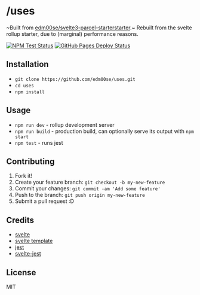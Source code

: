 # /uses

~Built from [edm00se/svelte3-parcel-starterstarter](https://github.com/edm00se/svelte3-parcel-starter).~ Rebuilt from the svelte rollup starter, due to (marginal) performance reasons.

[![NPM Test Status](https://github.com/edm00se/uses/workflows/Node.js%20Testing/badge.svg)](https://github.com/edm00se/uses/actions?workflow=Node.js+Testing) [![GitHub Pages Deploy Status](https://github.com/edm00se/uses/workflows/Deploy%20to%20GitHub%20Pages/badge.svg)](https://github.com/edm00se/uses/actions?workflow=Deploy+to+GitHub+Pages)

## Installation

- `git clone https://github.com/edm00se/uses.git`
- `cd uses`
- `npm install`

## Usage

- `npm run dev` - rollup development server
- `npm run build` - production build, can optionally serve its output with `npm start`
- `npm test` - runs jest

## Contributing

1. Fork it!
2. Create your feature branch: `git checkout -b my-new-feature`
3. Commit your changes: `git commit -am 'Add some feature'`
4. Push to the branch: `git push origin my-new-feature`
5. Submit a pull request :D

## Credits

- [svelte](https://svelte.dev/)
- [svelte template](https://github.com/sveltejs/template)
- [jest](https://jestjs.io/)
- [svelte-jest](https://github.com/ktsn/svelte-jest)

## License

MIT
